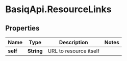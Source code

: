 # BasiqApi.ResourceLinks

## Properties
Name | Type | Description | Notes
------------ | ------------- | ------------- | -------------
**self** | **String** | URL to resource itself | 


